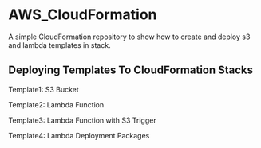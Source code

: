 # AWS_CloudFormation
A simple CloudFormation repository to show how to create and deploy s3 and lambda templates in stack.

## Deploying Templates To CloudFormation Stacks

Template1: S3 Bucket

Template2: Lambda Function

Template3: Lambda Function with S3 Trigger

Template4: Lambda Deployment Packages
